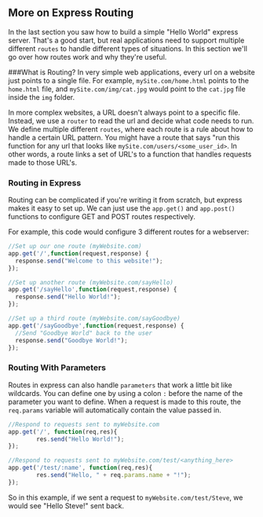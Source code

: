 ## More on Express Routing

In the last section you saw how to build a simple "Hello World" express server. That's a good start, but real applications need to support multiple different `routes` to handle different types of situations. In this section we'll go over how routes work and why they're useful.

###What is Routing?
In very simple web applications, every url on a website just points to a single file. For example, `mySite.com/home.html` points to the `home.html` file, and `mySite.com/img/cat.jpg` would point to the `cat.jpg` file inside the `img` folder.

In more complex websites, a URL doesn't always point to a specific file. Instead, we use a `router` to read the url and decide what code needs to run. We define multiple different `routes`, where each route is a rule about how to handle a certain URL pattern. You might have a route that says "run this function for any url that looks like `mySite.com/users/<some_user_id>`. In other words, a route links a set of URL's to a function that handles requests made to those URL's.

### Routing in Express
Routing can be complicated if you're writing it from scratch, but express makes it easy to set up. We can just use the `app.get()` and `app.post()` functions to configure GET and POST routes respectively.

For example, this code would configure 3 different routes for a webserver:
```js
//Set up our one route (myWebsite.com)
app.get('/',function(request,response) {
  response.send("Welcome to this website!");
});

//Set up another route (myWebsite.com/sayHello)
app.get('/sayHello',function(request,response) {
  response.send("Hello World!");
});

//Set up a third route (myWebsite.com/sayGoodbye)
app.get('/sayGoodbye',function(request,response) {
  //Send "Goodbye World" back to the user
  response.send("Goodbye World!");
});
```

### Routing With Parameters
Routes in express can also handle `parameters` that work a little bit like wildcards. You can define one by using a colon `:`  before the name of the parameter you want to define. When a request is made to this route, the `req.params` variable will automatically contain the value passed in.

```js
//Respond to requests sent to myWebsite.com
app.get('/', function(req,res){
        res.send("Hello World!");
});

//Respond to requests sent to myWebsite.com/test/<anything_here>
app.get('/test/:name', function(req,res){
        res.send("Hello, " + req.params.name + "!");
});
```

So in this example, if we sent a request to `myWebsite.com/test/Steve`, we would see "Hello Steve!" sent back.
